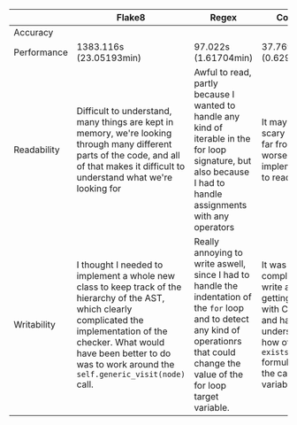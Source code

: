|| Flake8 | Regex | CodeQL |
|---|---|---|---|
Accuracy | | | |
Performance | 1383.116s (23.05193min) | 97.022s (1.61704min) | 37.769s (0.62948min) |
Readability | Difficult to understand, many things are kept in memory, we're looking through many different parts of the code, and all of that makes it difficult to understand what we're looking for | Awful to read, partly because I wanted to handle any kind of iterable in the for loop signature, but also because I had to handle assignments with any operators | It may look scary but it's far from the worse implementation to read. |
Writability | I thought I needed to implement a whole new class to keep track of the hierarchy of the AST, which clearly complicated the implementation of the checker. What would have been better to do was to work around the `self.generic_visit(node)` call.| Really annoying to write aswell, since I had to handle the indentation of the `for` loop and to detect any kind of operationrs that could change the value of the for loop target variable. | It was a little complicated to write as I was getting started with CodeQL and had to understand how ot use the `exists()` formula and the casting of variables |